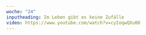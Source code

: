 ```yaml
---
woche: "24"
inputheading: Im Leben gibt es keine Zufälle
video: https://www.youtube.com/watch?v=cyIoqwQXu08
---
```

